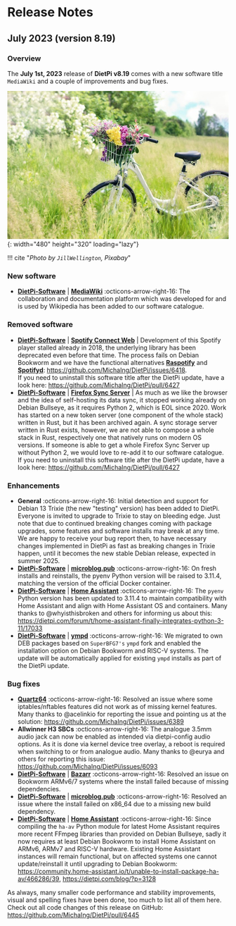# Release Notes

## July 2023 (version 8.19)

### Overview

The **July 1st, 2023** release of **DietPi v8.19** comes with a new software title `MediaWiki` and a couple of improvements and bug fixes.

![Bike in gras](../assets/images/dietpi-release-v8_19.jpg){: width="480" height="320" loading="lazy"}

!!! cite "*Photo by `JillWellington`, Pixabay*"

### New software

- [**DietPi-Software**](../../dietpi_tools/software_installation/#dietpi-software) | [**MediaWiki**](../../software/social/) :octicons-arrow-right-16: The collaboration and documentation platform which was developed for and is used by Wikipedia has been added to our software catalogue.

### Removed software

- [**DietPi-Software**](../../dietpi_tools/software_installation/#dietpi-software) | [**Spotify Connect Web**](../../software/media/#spotify-connect-web) | Development of this Spotify player stalled already in 2018, the underlying library has been deprecated even before that time. The process fails on Debian Bookworm and we have the functional alternatives [**Raspotify**](../../software/media/#raspotify) and [**Spotifyd**](../../software/media/#spotifyd): <https://github.com/MichaIng/DietPi/issues/6418>.  
If you need to uninstall this software title after the DietPi update, have a look here: <https://github.com/MichaIng/DietPi/pull/6427>
- [**DietPi-Software**](../../dietpi_tools/software_installation/#dietpi-software) | [**Firefox Sync Server**](../../software/cloud/#firefox-sync-server) | As much as we like the browser and the idea of self-hosting its data sync, it stopped working already on Debian Bullseye, as it requires Python 2, which is EOL since 2020. Work has started on a new token server (one component of the whole stack) written in Rust, but it has been archived again. A sync storage server written in Rust exists, however, we are not able to compose a whole stack in Rust, respectively one that natively runs on modern OS versions. If someone is able to get a whole Firefox Sync Server up without Python 2, we would love to re-add it to our software catalogue.  
If you need to uninstall this software title after the DietPi update, have a look here: <https://github.com/MichaIng/DietPi/pull/6427>

### Enhancements

- **General** :octicons-arrow-right-16: Initial detection and support for Debian 13 Trixie (the new "testing" version) has been added to DietPi. Everyone is invited to upgrade to Trixie to stay on bleeding edge. Just note that due to continued breaking changes coming with package upgrades, some features and software installs may break at any time. We are happy to receive your bug report then, to have necessary changes implemented in DietPi as fast as breaking changes in Trixie happen, until it becomes the new stable Debian release, expected in summer 2025.
- [**DietPi-Software**](../../dietpi_tools/software_installation/#dietpi-software) | [**microblog.pub**](../../software/social/#microblogpub) :octicons-arrow-right-16: On fresh installs and reinstalls, the pyenv Python version will be raised to 3.11.4, matching the version of the official Docker container.
- [**DietPi-Software**](../../dietpi_tools/software_installation/#dietpi-software) | [**Home Assistant**](../../software/home_automation/#home-assistant) :octicons-arrow-right-16: The `pyenv` Python version has been updated to 3.11.4 to maintain compatibility with Home Assistant and align with Home Assistant OS and containers. Many thanks to @whyisthisbroken and others for informing us about this: <https://dietpi.com/forum/t/home-assistant-finally-integrates-python-3-11/17033>
- [**DietPi-Software**](../../dietpi_tools/software_installation/#dietpi-software) | [**ympd**](../../software/media/#ympd) :octicons-arrow-right-16: We migrated to own DEB packages based on `SuperBFG7's` `ympd` fork and enabled the installation option on Debian Bookworm and RISC-V systems. The update will be automatically applied for existing `ympd` installs as part of the DietPi update.

### Bug fixes

- [**Quartz64**](../../hardware/#pine64) :octicons-arrow-right-16: Resolved an issue where some iptables/nftables features did not work as of missing kernel features. Many thanks to @acelinkio for reporting the issue and pointing us at the solution: <https://github.com/MichaIng/DietPi/issues/6389>
- **Allwinner H3 SBCs** :octicons-arrow-right-16: The analogue 3.5mm audio jack can now be enabled as intended via dietpi-config audio options. As it is done via kernel device tree overlay, a reboot is required when switching to or from analogue audio. Many thanks to @eurya and others for reporting this issue: <https://github.com/MichaIng/DietPi/issues/6093>
- [**DietPi-Software**](../../dietpi_tools/software_installation/#dietpi-software) | [**Bazarr**](../../software/bittorrent/#bazarr) :octicons-arrow-right-16: Resolved an issue on Bookworm ARMv6/7 systems where the install failed because of missing dependencies.
- [**DietPi-Software**](../../dietpi_tools/software_installation/#dietpi-software) | [**microblog.pub**](../../software/social/#microblogpub) :octicons-arrow-right-16: Resolved an issue where the install failed on x86_64 due to a missing new build dependency.
- [**DietPi-Software**](../../dietpi_tools/software_installation/#dietpi-software) | [**Home Assistant**](../../software/home_automation/#home-assistant) :octicons-arrow-right-16: Since compiling the `ha-av` Python module for latest Home Assistant requires more recent FFmpeg libraries than provided on Debian Bullseye, sadly it now requires at least Debian Bookworm to install Home Assistant on ARMv6, ARMv7 and RISC-V hardware. Existing Home Assistant instances will remain functional, but on affected systems one cannot update/reinstall it until upgrading to Debian Bookworm: <https://community.home-assistant.io/t/unable-to-install-package-ha-av/466286/39>, <https://dietpi.com/blog/?p=3128>

As always, many smaller code performance and stability improvements, visual and spelling fixes have been done, too much to list all of them here. Check out all code changes of this release on GitHub: <https://github.com/MichaIng/DietPi/pull/6445>
